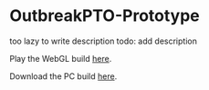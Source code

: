 # OutbreakPTO-Prototype

too lazy to write description todo: add description

Play the WebGL build [here](https://ringman3640.github.io/OutbreakPTO-Prototype/Build/WebGL/).

Download the PC build [here](https://github.com/Ringman3640/OutbreakPTO-Prototype/raw/main/Build/PC.zip).
